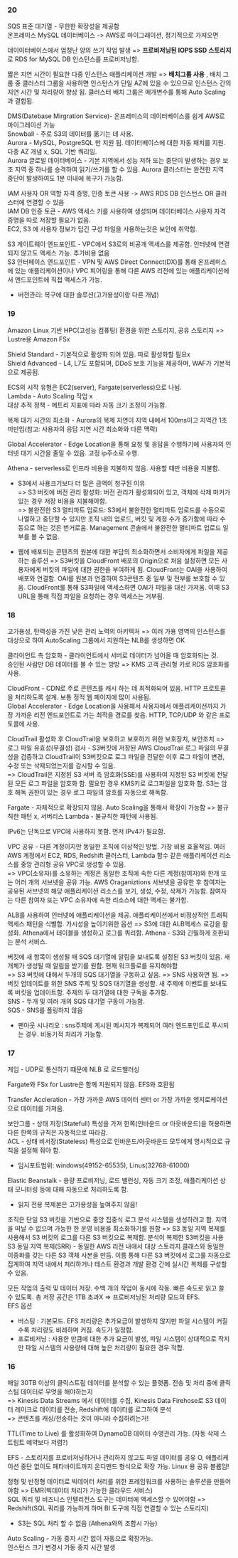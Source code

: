 ### 20

SQS 표준 대기열 - 무한한 확장성을 제공함  
온프레미스 MySQL 데이터베이스 -> AWS로 마이그래이션, 정기적으로 가져오면 

데이이터베이스에서 엄청난 양의 쓰기 작업 발생 => **프로비저닝된 IOPS SSD 스토리지**로 RDS for MySQL DB 인스턴스를 프로비저닝함.  

짧은 지연 시간이 필요한 다중 인스턴스 애플리케이션 개발 => **배치그룹 사용** , 배치 그룹 중 클러스터 그룹을 사용하면 인스턴스가 단일 AZ에 있을 수 있으므로 인스턴스 간의 지연 시간 및 처리량이 향상 됨. 클러스터 배치 그룹은 매개변수를 통해 Auto Scaling 과 결합됨.  

DMS(Datebase Mirgration Service)- 온프레미스의 데이터베이스를 쉽게 AWS로 마이그레이션 가능  
Snowball - 주로 S3의 데이터를 옮기는 데 사용.  
Aurora - MySQL, PostgreSQL 만 지원 됨. 데이터베이스에 대한 자동 패치를 지원. 다중 AZ 개념 x, SQL 기반 쿼리임.  
Aurora 글로벌 데이터베이스 - 기본 지역에서 성능 저하 또는 중단이 발생하는 경우 보조 지역 중 하나를 승격하여 읽기/쓰기를 할 수 있음. Aurora 클러스터는 완전한 지역 중단이 발생하여도 1분 이내에 복구가 가능함.   

IAM 사용자 OR 역할 자격 증명, 인증 토큰 사용 -> AWS RDS DB 인스턴스 OR 클러스터에 연결할 수 있음  
IAM DB 인증 토큰 - AWS 액세스 키를 사용하여 생성되며 데이터베이스 사용자 자격 증명을 따로 저장할 필요가 없음.  
EC2, S3 에 사용자 정보가 담긴 구성 파일을 사용하는것은 보안에 취약함.  

S3 게이트웨이 엔드포인트 - VPC에서 S3로의 비공개 액세스를 제공함. 인터넷에 연결되지 않고도 액세스 가능. 추가비용 없음  
S3 인터페이스 엔드포인트 - VPN 및 AWS Direct Connect(DX)를 통해 온프레미스에 있는 애플리케이션이나 VPC 피어링을 통해 다른 AWS 리전에 있는 애플리케이션에서 엔드포인트에 직접 액세스가 가능.  

* 버전관리: 복구에 대한 솔루션(고가용성이랑 다른 개념)  


### 19
Amazon Linux 기반 HPC(고성능 컴퓨팅) 환경을 위한 스토리지, 공유 스토리지 => Lustre용 Amazon FSx  

Shield Standard - 기본적으로 활성화 되어 있음. 따로 활성화할 필요x  
Shield Advanced - L4, L7도 포함되며, DDoS 보호 기능을 제공하며, WAF가 기본적으로 제공됨. 

ECS의 시작 유형은 EC2(server), Fargate(serverless)으로 나뉨.  
Lambda - Auto Scaling 작업 x  
대상 추적 정책 - 메트리 지표에 따라 자동 크기 조정이 가능함.  

복제 대기 시간의 최소화 - Aurora의 복제 지연이 지역 내에서 100ms이고 지역간 1초 미만임(참고: 사용자의 응답 지연 시간 최소화와 다른 맥락)  

Global Accelerator - Edge Location을 통해 요청 및 응답을 수행하기에 사용자의 인터넷 대기 시간을 줄일 수 있음. 고정 ip주소로 수행.

Athena - serverless로 인프라 비용을 지불하지 않음. 사용할 때만 비용을 지불함.  

* S3에서 사용크기보다 더 많은 금액이 청구된 이유  
=> S3 버킷에 버전 관리 활성화: 버전 관리가 활성화되어 있고, 객체에 삭제 마커가 있는 경우 저장 비용을 지불해야함.  
=> 불완전한 S3 멀티파트 업로드: S3에서 불완전한 멀티파트 업로드를 수동으로 나열하고 중단할 수 있지만 조직 내의 업로드, 버킷 및 계정 수가 증가함에 따라 수동으로 하는 것은 번거로움. Management 콘솔에서 불완전한 멀티파트 업로드 일부를 볼 수 없음.  

* 웹에 배포되는 콘텐츠의 원본에 대한 부담의 최소화하면서 소비자에게 파일을 제공하는 솔루션 => S3버킷을 CloudFront 배포의 Origin으로 처음 설정하면 모든 사용자에게 버킷의 파일에 대한 권한을 부여하게 됨. CloudFront는 OAI을 사용하여 배포와 연결함. OAI를 원본과 연결하여 S3콘텐츠 중 일부 및 전부를 보호할 수 있음. CloudFront를 통해 S3파일에 액세스하면 OAI가 파일을 대신 가져옴. 이때 S3 URL을 통해 직접 파일을 요청하는 경우 액세스는 거부됨.  


### 18 
고가용성, 탄력성을 가진 낮은 관리 노력의 아키텍처 => 여러 가용 영역의 인스턴스를 대상으로 하여 AutoScaling 그룹에서 지원하는 NLB를 생성하면 OK  

클라이언트 측 암호화 - 클라이언트에서 서버로 데이터가 넘어올 때 암호화되는 것.  
승인된 사람만 DB 데이터를 볼 수 있는 방방 => KMS 고객 관리형 키로 RDS 암호화를 사용.  

CloudFront - CDN로 주로 콘텐츠를 캐시 하는 데 최적화되어 있음. HTTP 프로토콜을 처리하도록 설계. 보통 정적 웹 페이지에 많이 사용됨.    
Global Accelerator - Edge Location을 사용해서 사용자에서 애플리케이션까지 가장 가까운 리전 엔드포인트로 가는 최적을 경로를 찾음. HTTP, TCP/UDP 와 같은 프로토콜에 사용.  

CloudTrail 활성화 후 CloudTrail을 보호하고 보호하기 위한 보호장치, 보안조치
=> 로그 파일 유효성(무결성) 검사 - S3버킷에 저장된 AWS CloudTrail 로그 파일의 무결성을 검증하고 CloudTrail이 S3버킷으로 로그 파일을 전달한 이후 로그 파일이 변경, 수정 또는 삭제되었는지를 감시할 수 있음.  
=> CloudTrail은 지정된 S3 서버 측 암호화(SSE)를 사용하여 지정된 S3 버킷에 전달된 모든 로그 파일을 암호화 함. 필요한 경우 KMS키로 로그파일을 암호화 함. S3는 암호 해독 권한이 있는 경우 로그 파일의 암호를 자동으로 해독함.  

Fargate - 자체적으로 확장되지 않음. Auto Scaling을 통해서 확장이 가능함 => 불규칙한 패턴 x, 서버리스
Lambda - 불규칙한 패턴에 사용됨.  

IPv6는 단독으로 VPC에 사용하지 못함. 먼저 IPv4가 필요함. 

VPC 공유 - 다른 계정이지만 동일한 조직에 이상적인 방법. 가장 비용 효율적임. 여러 AWS 계정에서 EC2, RDS, Redshift 클러스터, Lambda 함수 같은 애플리케이션 리소스를 중앙 관리형 공유 VPC로 생성할 수 있음.  
=> VPC(소유자)를 소유하는 계정은 동일한 조직에 속한 다른 계정(참여자)와 한개 또는 어러 개의 서브넷을 공유 가능. AWS Oraganiztions 서브넷을 공유한 후 참여자는 공유된 서브넷의 해당 애플리케이션 리소스를 보기, 생성, 수정, 삭제가 가능함. 참여자는 다른 참여자 또는 VPC 소유자에 속한 리소스에 대한 액세는 불가함.  

ALB를 사용하여 인터넷에 애플리케이션을 제공. 애플리케이션에서 비정상적인 트래픽 액세스 패턴을 식별함. 가시성을 높이기위한 옵션 => S3에 대한 ALB액세스 로깅을 활성화. Athena에서 테이블을 생성하고 로그를 쿼리함.
Athena - S3와 긴밀하게 호환되는 분석 서비스.  

버킷에 새 항목이 생성될 때 SQS 대기열에 알림을 보내도록 설정된 S3 버킷이 있음. 새 개체가 생성될 때 알림을 받기를 원함. 현재 워크플로를 유지해야함  
=> S3 버킷에 대해서 두개의 SQS 대기열을 구동하고 싶음. => SNS 사용하면 됨.
=> 버킷 업데이트를 위한 SNS 주제 및 SQS 대기열을 생성함. 새 주제에 이벤트를 보내도록 버킷을 업데이트함. 주제의 두 대기열에 대한 구독을 추가함.  
SNS - 두개 및 여러 개의 SQS 대기열 구동이 가능함.  
SQS - SNS를 폴링하지 않음
* 팬아웃 시나리오 : sns주제에 게시된 메시지가 복제되어 여러 엔드포인트로 푸시되는 경우. 비동기적 처리가 가능함.


### 17
게임 - UDP로 통신하기 떄문에 NLB 로 로드밸러싱  

Fargate와 FSx for Lustre은 함께 지원되지 않음. EFS와 호환됨  

Transfer Accleration - 가장 가까운 AWS 데이터 센터 or 가장 가까운 엣지로케이션으로 데이터를 가져옴.  

보안그룹 - 상태 저장(Statefull) 특성을 가져 한쪽(인바운드 or 아웃바운드)을 허용하면 다른 한쪽의 규칙은 자동적으로 따라감.  
ACL - 상태 비서장(Stateless) 특성으로 인바운드/아웃바운드 모두에게 명시적으로 규칙을 설정해 줘야 함.  
* 임시포트범위: windows(49152-65535), Linus(32768-61000)  

Elastic Beanstalk - 용량 프로비저닝, 로드 밸런싱, 자동 크기 조정, 애플리케이션 상태 모니터링 등에 대해 자동으로 처리하도록 함.  
* 읽지 전용 복제본은 고가용성을 높여주지 않음!  

조직은 단일 S3 버킷을 기반으로 중앙 집중식 로그 분석 시스템을 생성하려고 함. 지역을 떠날 수 없으며 가능한 한 운영 비용을 최소화하기를 원함 => S3 동일 지역 복제를 사용해서 S3 버킷의 로그를 다른 S3 버킷으로 복제함. 분석이 복제한 S3버킷을 사용  
S3 동일 지역 복제(SRR) - 동일한 AWS 리전 내에서 대상 스토리지 클래스와 동일한 이중화를 갖는 다른 S3 객체 사본을 만듬. 이름 통해 다른 S3 버킷에서 로그를 자동으로 집계하여 지역 내에서 처리하거나 테스트 환경과 개발 환경 간에 실시간 복제를 구성할 수 있음.  


모든 작업의 출력 및 데이터 저장. 수백 개의 작업이 동시에 작동. 빠른 속도로 읽고 쓸 수 있도록. 총 저장 공간은 1TB 초과X => 프로비저닝된 처리량 모드의 EFS.  
EFS 옵션
- 버스팅 : 기본모드. EFS 처리량은 추가요금이 발생하지 않지만 파일 시스템이 커질수록 처리량도 비례하며 커짐. 속도가 일정함.
- 프로비저닝 : 사용한 만큼에 대한 추가 요금이 발생, 파일 시스템이 상대적으로 작지만 파일 시스템의 사용량에 대해 높은 처리량이 필요한 경우 적합.  


### 16
매일 30TB 이상의 클릭스트림 데이터를 분석할 수 있는 플랫폼. 전송 및 처리 중에 클릭스팀 데이터로 무엇을 해야하는지  
=> Kinesis Data Streams 에서 데이터를 수집, Kinesis Data Firehose로 S3 데이터 레이크로 데이터를 전송, Redshift에 데이터를 로그하여 분석  
=> 콘텐츠를 캐싱/전송하는 것이 아니라 수집하려는거!  

TTL(Time to Live) 를 활성화하여 DynamoDB 데이터 수명관리 가능. (자동 삭제 스트립트 예약보다 저렴?)  

EFS - 스토리지를 프로비저닝하거나 관리하지 않고도 파일 데이터를 공유 O, 애플리케이션 중단 없이도 페타바이트까지 온디맨드 형식으로 확장 가능. Linux 용 공유 볼륨임!  

정형 및 반정형 데이터로 빅데이터 처리를 위한 프레임워크를 사용하는 솔루션을 만들어야함 => EMR(빅데이터 처리가 가능한 클라우드 서비스)  
SQL 쿼리 및 비즈니스 인텔리전스 도구는 데이터에 액세스할 수 있어야함 => Redshift(SQL 쿼리를 가능하게 하며 BI 도구에 직접 연결할 수 있는 스토리지)  
* S3는 SQL 처리 할 수 없음 (Athena와의 조합시 가능)  

Auto Scaling - 가동 중지 시간 없이 자동으로 확장가능.  
인스턴스 크기 변경시 가동 중지 시간 발생  



